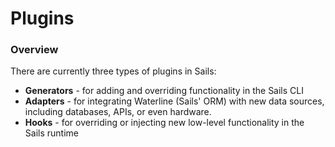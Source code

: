 # Plugins
### Overview

There are currently three types of plugins in Sails:

+ **Generators** - for adding and overriding functionality in the Sails CLI
+ **Adapters** - for integrating Waterline (Sails' ORM) with new data sources, including databases, APIs, or even hardware.
+ **Hooks** - for overriding or injecting new low-level functionality in the Sails runtime


<docmeta name="uniqueID" value="Plugins78468">
<docmeta name="displayName" value="Plugins">
